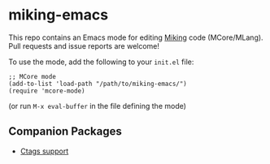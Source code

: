 # miking-emacs
This repo contains an Emacs mode for editing
[Miking](https://github.com/miking-lang/miking/) code
(MCore/MLang). Pull requests and issue reports are welcome!

To use the mode, add the following to your `init.el` file:

```
;; MCore mode
(add-to-list 'load-path "/path/to/miking-emacs/")
(require 'mcore-mode)
```

(or run `M-x eval-buffer` in the file defining the mode)

## Companion Packages

- [Ctags support](https://github.com/miking-lang/miking-ctags)